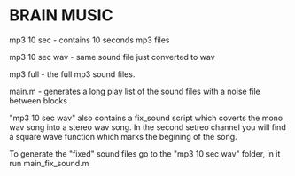 BRAIN MUSIC
===========

mp3 10 sec - contains 10 seconds mp3 files

mp3 10 sec wav - same sound file just converted to wav

mp3 full - the full mp3 sound files.

main.m - generates a long play list of the sound files with a noise file between blocks


"mp3 10 sec wav" also contains a fix_sound script which coverts the mono wav song 
into a stereo wav song.  In the second setreo channel you will find 
a square wave function which marks the begining of the song.

To generate the "fixed" sound files go to the "mp3 10 sec wav" folder, in it run main_fix_sound.m